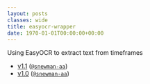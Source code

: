 ```yaml
---
layout: posts
classes: wide
title: easyocr-wrapper
date: 1970-01-01T00:00:00+00:00
---
```

Using EasyOCR to extract text from timeframes
- [v1.1](v1.1) ([`@snewman-aa`](https://github.com/snewman-aa))
- [v1.0](v1.0) ([`@snewman-aa`](https://github.com/snewman-aa))
